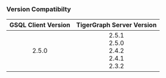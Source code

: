 ### Version Compatibilty
| GSQL Client Version  | TigerGraph Server Version |
|     :---:     |     :---:     |
| 2.5.0  | 2.5.1<br>2.5.0<br>2.4.2<br>2.4.1<br>2.3.2|


